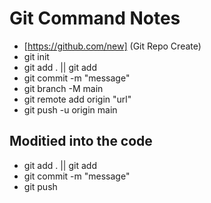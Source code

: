 # Git Command Notes


- [https://github.com/new] (Git Repo Create) 
- git init
- git add .  || git add <file-name>
- git commit -m "message"
- git branch -M main
- git remote add origin "url"
- git push -u origin main

## Moditied into the code 
- git add . || git add <file-name>
- git commit -m "message"
- git push